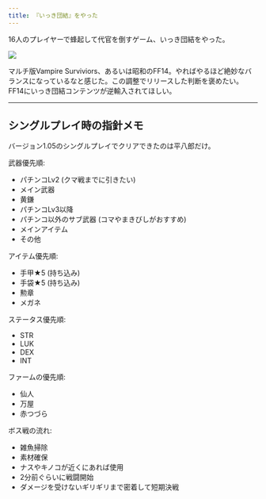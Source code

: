 ```yaml
---
title: 『いっき団結』をやった
---
```

16人のプレイヤーで蜂起して代官を倒すゲーム、いっき団結をやった。

![](https://lh3.googleusercontent.com/docs/ADP-6oFZodI2MqqcELs1jm0LQGIbZvgWFKawkudoA2QicLu1bvEjCoJr52XfxJFg8JvPsxlRiq5saN_2SvzslSTVQwYRZKDe_fSGuBYp6cESiaSFV1kBMgd8GwoFlQ3c2TdT337hXoHh5gs5T6wK_ANQ-BDPUhRQ6vEWObuz2DdltJi6zXTu7vja0v6LjzVhVChSOBRhf4LHzKr3TAGP8AkkhutZDhGkeAv2V8ziuoF7Yd5MZvQEOFCrb7v355XGfH4JqK9fTcBmOFaqts35q_d8RwoMv9JzUDPZTwzIW5BKUcoMqo2IMwe5VUgfOsTPDKjhjNN7l01ub9W2R6q6PiKCbW9LsPk18OkfRRb1Ex2r9nIxid8QxerG0mf5JQAePPnyWX0UVVAba-BEsvWljzZ-Cxbgy--DsHp-SAaBet4zKAJF50fImvGzc-uW2Lc-9enzBa5JNpP741dkOmpBefnlbzX02tpn1su1E2DFLKEJpOcHtR4uItbnoiYV3fnnrZtPqWNTJ2am4ejBD5RhVpSIGfkQ98eEu2Z-uKCHRFFt1qOa3ngfXsc1KEstoB6tT2laBYzNoxuqBJVWErLBznwW5gOJTS9IqOZaf-10rOh-Dh5xx_mbei2xPVEZ3MdKVvC9Mh04LE4626dU3k8dX0iTgrLJCT4yZtlZ15PT_4zvx-qZX9CDyXWFCIIi2w1bydvFWX2bKvKFJxo-DStaIekckRqAoqqWLTT1TovIK_dMgB9iBUhKa0bA79-XN6kOFBrZvBLzI-J39qvEQlwA9K3bKzUA0oUDh8CuOYsDAqD9nX8WxEetsuOp1s0WcoDPKpZVTkSfk9BYUnTFJiKIFBR7-QTgF-SmIL9E3OQCI8tAyjtSqhJubQvBKc2jvSUI6EaYeLJ_uHnmuARStPCxTkRx6QXiTW0vpSfW9lLm0MZ00V_OQuB5PjI_YKvN0GlyAf3aYb8tLy8VXPkDE8_u0ewkZtkm-1l4nrRPRpqOFNx69Vwj7XjISBnR7Bz0mrCjZbusGqhep3-stisbK0Xs0SGdJPN4ZRiJdKdo4RssIninUyIG6oFINyQq9kqA5Ybghjm4B9VaAVTAubgsFXb9-mrQ9bDW1Q_K-9A9oWEsaEOhABN-OSDIyaLP9oVMqpupyVgj192nvL96ETGpNULZOUA3cWQOtGvnBf7ZdRWWotImcxqh55ujIaDjG0c1XyH4EmObWrKTmGrVII_TgLrsi42CVqLgCwoRJfOO_QNom3b5qkbuRyqULw)

マルチ版Vampire Surviviors、あるいは昭和のFF14。やればやるほど絶妙なバランスになっているなと感じた。この調整でリリースした判断を褒めたい。FF14にいっき団結コンテンツが逆輸入されてほしい。

* * *

シングルプレイ時の指針メモ
-------------

バージョン1.05のシングルプレイでクリアできたのは平八郎だけ。

武器優先順:

*   パチンコLv2 (クマ戦までに引きたい)
*   メイン武器
*   黄鎌
*   パチンコLv3以降
*   パチンコ以外のサブ武器 (コマやまきびしがおすすめ)
*   メインアイテム
*   その他

アイテム優先順:

*   手甲★5 (持ち込み)
*   手袋★5 (持ち込み)
*   勲章
*   メガネ

ステータス優先順:

*   STR
*   LUK
*   DEX
*   INT

ファームの優先順:

*   仙人
*   万屋
*   赤つづら

ボス戦の流れ:

*   雑魚掃除
*   素材確保
*   ナスやキノコが近くにあれば使用
*   2分前ぐらいに戦闘開始
*   ダメージを受けないギリギリまで密着して短期決戦
